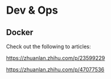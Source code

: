 # Dev & Ops

## Docker

Check out the following to articles:

<https://zhuanlan.zhihu.com/p/23599229>

<https://zhuanlan.zhihu.com/p/47077536>

